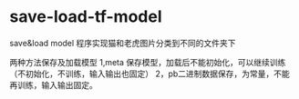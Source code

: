 # save-load-tf-model
save&amp;load model
程序实现猫和老虎图片分类到不同的文件夹下

两种方法保存及加载模型
1,meta 保存模型，加载后不能初始化，可以继续训练（不初始化，不训练，输入输出也固定）
2，pb二进制数据保存，为常量，不能再训练，输入输出固定。
